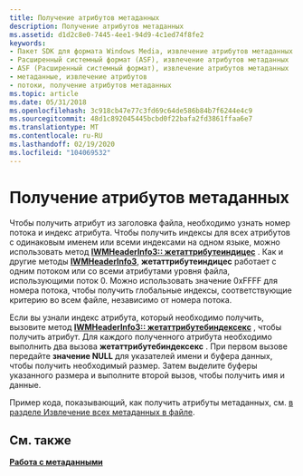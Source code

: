 ```yaml
---
title: Получение атрибутов метаданных
description: Получение атрибутов метаданных
ms.assetid: d1d2c8e0-7445-4ee1-94d9-4c1ed74f8fe2
keywords:
- Пакет SDK для формата Windows Media, извлечение атрибутов метаданных
- Расширенный системный формат (ASF), извлечение атрибутов метаданных
- ASF (Расширенный системный формат), извлечение атрибутов метаданных
- метаданные, извлечение атрибутов
- потоки, получение атрибутов метаданных
ms.topic: article
ms.date: 05/31/2018
ms.openlocfilehash: 3c918cb47e77c3fd69c64de586b84b7f6244e4c9
ms.sourcegitcommit: 48d1c892045445bcbd0f22bafa2fd3861ffaa6e7
ms.translationtype: MT
ms.contentlocale: ru-RU
ms.lasthandoff: 02/19/2020
ms.locfileid: "104069532"
---
```

# <a name="retrieving-metadata-attributes"></a>Получение атрибутов метаданных

Чтобы получить атрибут из заголовка файла, необходимо узнать номер потока и индекс атрибута. Чтобы получить индексы для всех атрибутов с одинаковым именем или всеми индексами на одном языке, можно использовать метод [**IWMHeaderInfo3:: жетаттрибутеиндицес**](/previous-versions/windows/desktop/api/Wmsdkidl/nf-wmsdkidl-iwmheaderinfo3-getattributeindices) . Как и другие методы [**IWMHeaderInfo3**](/previous-versions/windows/desktop/api/wmsdkidl/nn-wmsdkidl-iwmheaderinfo3), **жетаттрибутеиндицес** работает с одним потоком или со всеми атрибутами уровня файла, использующими поток 0. Можно использовать значение 0xFFFF для номера потока, чтобы получить глобальные индексы, соответствующие критерию во всем файле, независимо от номера потока.

Если вы узнали индекс атрибута, который необходимо получить, вызовите метод [**IWMHeaderInfo3:: жетаттрибутебиндексекс**](/previous-versions/windows/desktop/api/Wmsdkidl/nf-wmsdkidl-iwmheaderinfo3-getattributebyindexex) , чтобы получить атрибут. Для каждого полученного атрибута необходимо выполнить два вызова **жетаттрибутебиндексекс** . При первом вызове передайте **значение NULL** для указателей имени и буфера данных, чтобы получить необходимый размер. Затем выделите буферы указанного размера и выполните второй вызов, чтобы получить имя и данные.

Пример кода, показывающий, как получить атрибуты метаданных, см. [в разделе Извлечение всех метаданных в файле](to-retrieve-all-metadata-in-a-file.md).

## <a name="related-topics"></a>См. также

<dl> <dt>

[**Работа с метаданными**](working-with-metadata.md)
</dt> </dl>

 

 




